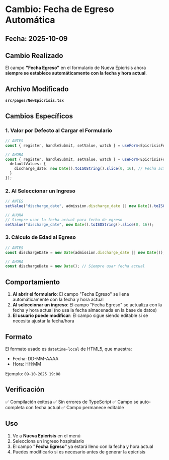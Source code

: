 # Cambio: Fecha de Egreso Automática

## Fecha: 2025-10-09

## Cambio Realizado

El campo **"Fecha Egreso"** en el formulario de Nueva Epicrisis ahora **siempre se establece automáticamente con la fecha y hora actual**.

## Archivo Modificado

**`src/pages/NewEpicrisis.tsx`**

## Cambios Específicos

### 1. Valor por Defecto al Cargar el Formulario

```typescript
// ANTES
const { register, handleSubmit, setValue, watch } = useForm<EpicrisisFormData>();

// AHORA
const { register, handleSubmit, setValue, watch } = useForm<EpicrisisFormData>({
  defaultValues: {
    discharge_date: new Date().toISOString().slice(0, 16), // Fecha actual en formato datetime-local
  }
});
```

### 2. Al Seleccionar un Ingreso

```typescript
// ANTES
setValue("discharge_date", admission.discharge_date || new Date().toISOString());

// AHORA
// Siempre usar la fecha actual para fecha de egreso
setValue("discharge_date", new Date().toISOString().slice(0, 16));
```

### 3. Cálculo de Edad al Egreso

```typescript
// ANTES
const dischargeDate = new Date(admission.discharge_date || new Date());

// AHORA
const dischargeDate = new Date(); // Siempre usar fecha actual
```

## Comportamiento

1. **Al abrir el formulario**: El campo "Fecha Egreso" se llena automáticamente con la fecha y hora actual
2. **Al seleccionar un ingreso**: El campo "Fecha Egreso" se actualiza con la fecha y hora actual (no usa la fecha almacenada en la base de datos)
3. **El usuario puede modificar**: El campo sigue siendo editable si se necesita ajustar la fecha/hora

## Formato

El formato usado es `datetime-local` de HTML5, que muestra:
- Fecha: DD-MM-AAAA
- Hora: HH:MM

Ejemplo: `09-10-2025 19:08`

## Verificación

✅ Compilación exitosa
✅ Sin errores de TypeScript
✅ Campo se auto-completa con fecha actual
✅ Campo permanece editable

## Uso

1. Ve a **Nueva Epicrisis** en el menú
2. Selecciona un ingreso hospitalario
3. El campo **"Fecha Egreso"** ya estará lleno con la fecha y hora actual
4. Puedes modificarlo si es necesario antes de generar la epicrisis
